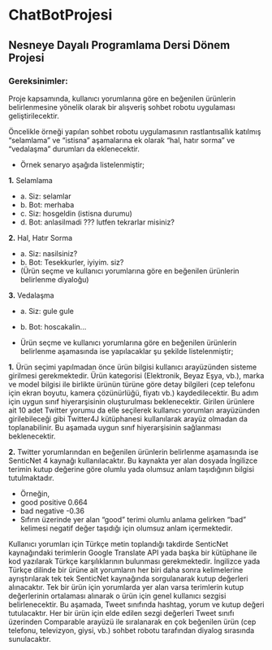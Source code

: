 # ChatBotProjesi

## Nesneye Dayalı Programlama Dersi Dönem Projesi
 
### Gereksinimler:
Proje kapsamında, kullanıcı yorumlarına göre en beğenilen ürünlerin belirlenmesine yönelik
olarak bir alışveriş sohbet robotu uygulaması geliştirilecektir.

Öncelikle örneği yapılan sohbet robotu  uygulamasının rastlantısallık katılmış “selamlama” ve
“istisna” aşamalarına ek olarak “hal, hatır sorma” ve “vedalaşma” durumları da eklenecektir.

- Örnek senaryo aşağıda listelenmiştir;

**1.**	Selamlama
- a.	Siz: selamlar
- b.	Bot: merhaba
- c.	Siz: hosgeldin (istisna durumu)
- d.	Bot: anlasilmadi ??? lutfen tekrarlar misiniz?

**2.**	Hal, Hatır Sorma
- a.	Siz: nasilsiniz?
- b.	Bot: Tesekkurler, iyiyim. siz?
- (Ürün seçme ve kullanıcı yorumlarına göre en beğenilen ürünlerin belirlenme diyaloğu)

**3.**	Vedalaşma
- a.	Siz: gule gule
- b.	Bot: hoscakalin...

- Ürün seçme ve kullanıcı yorumlarına göre en beğenilen ürünlerin belirlenme aşamasında ise yapılacaklar şu şekilde listelenmiştir;

**1.**	Ürün seçimi yapılmadan önce ürün bilgisi kullanıcı arayüzünden sisteme girilmesi gerekmektedir. Ürün kategorisi (Elektronik, Beyaz Eşya, vb.), marka ve model bilgisi ile birlikte ürünün türüne göre detay bilgileri (cep telefonu için ekran boyutu, kamera çözünürlüğü, fiyatı vb.) kaydedilecektir. Bu adım için uygun sınıf hiyerarşisinin oluşturulması beklenecektir. Girilen ürünlere ait 10 adet Twitter yorumu da elle seçilerek kullanıcı yorumları arayüzünden girilebileceği gibi Twitter4J  kütüphanesi kullanılarak arayüz olmadan da toplanabilinir. Bu aşamada uygun sınıf hiyerarşisinin sağlanması beklenecektir.

**2.**	Twitter yorumlarından en beğenilen ürünlerin belirlenme aşamasında ise SenticNet 4  kaynağı kullanılacaktır. Bu kaynakta yer alan dosyada İngilizce terimin kutup değerine göre olumlu yada olumsuz anlam taşıdığının bilgisi tutulmaktadır. 
- Örneğin,
- good	positive	0.664
- bad	negative	-0.36
- Sıfırın üzerinde yer alan “good” terimi olumlu anlama gelirken “bad” kelimesi negatif değer taşıdığı için olumsuz anlam içermektedir.

Kullanıcı yorumları için Türkçe metin toplandığı takdirde SenticNet kaynağındaki terimlerin Google Translate API  yada başka bir kütüphane ile kod yazılarak Türkçe karşılıklarının bulunması gerekmektedir. İngilizce yada Türkçe dilinde bir ürüne ait yorumların her biri daha sonra kelimelerine ayrıştırılarak tek tek SenticNet kaynağında sorgulanarak kutup değerleri alınacaktır. Tek bir ürün için yorumlarda yer alan varsa terimlerin kutup değerlerinin ortalaması alınarak o ürün için genel kullanıcı sezgisi belirlenecektir.  Bu aşamada, Tweet sınıfında hashtag, yorum ve kutup değeri tutulacaktır. Her bir ürün için elde edilen sezgi değerleri Tweet sınıfı üzerinden Comparable arayüzü ile sıralanarak en çok beğenilen ürün (cep telefonu, televizyon, giysi, vb.) sohbet robotu tarafından diyalog sırasında sunulacaktır.
